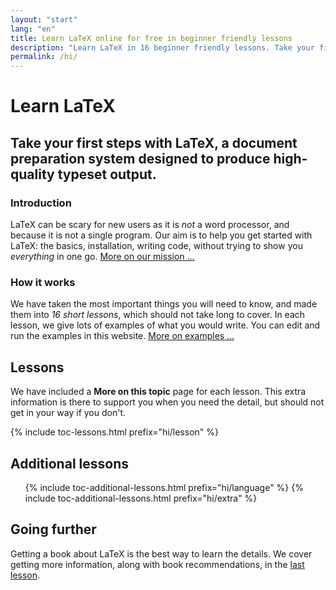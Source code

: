 ```yaml
---
layout: "start"
lang: "en"
title: Learn LaTeX online for free in beginner friendly lessons
description: "Learn LaTeX in 16 beginner friendly lessons. Take your first steps with LaTeX, a document preparation system designed to produce high-quality typeset output."
permalink: /hi/
---
```


# Learn LaTeX

<h2 class="heading__introduction">Take your first steps with LaTeX, a document preparation system designed to produce high-quality typeset output.</h2>

<div
  class="text-columns">
  <section>
    <h3 class="text-columns__heading">Introduction</h3>
    <p>LaTeX can be scary for new users as it is <em>not</em> a word processor, 
    and because it is not a single program. Our aim is to help you get 
    started with LaTeX: the basics, installation, writing code, without 
    trying to show you <em>everything</em> in one go. <a href="./mission">More on our mission &hellip;</a></p>
  </section>
  <section>
    <h3 class="text-columns__heading">How it works</h3>
      <p>We have taken the most important things you will need to know, and made them into <em>16 short lessons</em>, which should not take long to cover. In each lesson, we give lots of examples of what you would write. You can edit and run the examples in this website. <a href="./help#examples">More on examples &hellip;</a></p>
  </section>
</div>

<h2 class="heading__toc" id="toc">Lessons</h2>

<p class="paragraph__toc">We have included a <b>More on this topic</b> page for each lesson. This extra information is there to support you when you need the detail, but should not get in your way if you don't.</p>

{% include toc-lessons.html prefix="hi/lesson" %}

<h2 class="heading__toc">Additional lessons</h2>
<ul class="lessons-toc">
  {% include toc-additional-lessons.html prefix="hi/language" %}
  {% include toc-additional-lessons.html prefix="hi/extra" %}
</ul>

## Going further

Getting a book about LaTeX is the best way to learn the details. We cover getting more information, along with book recommendations, in the [last lesson](./lesson-16).

